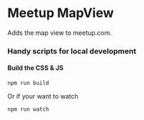 # Meetup MapView

Adds the map view to meetup.com.

### Handy scripts for local development

#### Build the CSS & JS

    npm run build

Or if your want to watch

    npm run watch
